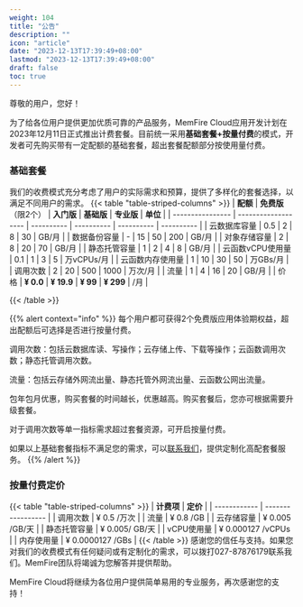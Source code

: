 ```yaml
---
weight: 104
title: "公告"
description: ""
icon: "article"
date: "2023-12-13T17:39:49+08:00"
lastmod: "2023-12-13T17:39:49+08:00"
draft: false
toc: true
---
```



尊敬的用户，您好！

为了给各位用户提供更加优质可靠的产品服务，MemFire Cloud应用开发计划在2023年12月11日正式推出计费套餐。目前统一采用**基础套餐+按量付费**的模式，开发者可先购买带有一定配额的基础套餐，超出套餐配额部分按使用量付费。

### 基础套餐

我们的收费模式充分考虑了用户的实际需求和预算，提供了多样化的套餐选择，以满足不同用户的需求。
{{< table "table-striped-columns" >}}
| **配额**         | **免费版**（限2个） | **入门版** | **基础版** | **专业版** | **单位**   |
| ---------------- | ------------------- | ---------- | ---------- | ---------- | ---------- |
| 云数据库容量     | 0.5                 | 2          | 8          | 30         | GB/月      |
| 数据备份容量     | -                   | 15         | 50         | 200        | GB/月      |
| 对象存储容量     | 2                   | 8          | 20         | 70         | GB/月      |
| 静态托管容量     | 1                   | 2          | 4          | 8          | GB/月      |
| 云函数vCPU使用量 | 0.1                 | 1          | 3          | 5          | 万vCPUs/月 |
| 云函数内存使用量 | 1                   | 10         | 30         | 50         | 万GBs/月   |
| 调用次数         | 2                   | 20         | 500        | 1000       | 万次/月    |
| 流量             | 1                   | 4          | 16         | 20         | GB/月      |
| 价格             | **¥ 0.0**           | **¥ 19.9** | **¥ 99**   | **¥ 299**  | /月        |

{{< /table >}}

{{% alert context="info" %}}
每个用户都可获得2个免费版应用体验期权益，超出配额后可选择是否进行按量付费。

调用次数：包括云数据库读、写操作；云存储上传、下载等操作；云函数调用次数；静态托管调用次数。

流量：包括云存储外网流出量、静态托管外网流出量、云函数公网出流量。

包年包月优惠，购买套餐的时间越长，优惠越高。购买套餐后，您亦可根据需要升级套餐。

对于调用次数等单一指标需求超过套餐资源，可开启按量付费。

如果以上基础套餐指标不满足您的需求，可以[联系我们](https://document.memfiredb.com/docs/contactus)，提供定制化高配套餐服务。
{{% /alert %}}


</Admonition>



### 按量付费定价
{{< table "table-striped-columns" >}}
| **计费项**   | **定价**          |
| ------------ | ----------------- |
| 调用次数     | ¥ 0.5 /万次       |
| 流量         | ¥ 0.8 /GB         |
| 云存储容量   | ¥ 0.005 /GB/天    |
| 静态托管容量 | ¥ 0.005/ GB/天    |
| vCPU使用量   | ¥ 0.000127 /vCPUs |
| 内存使用量   | ¥ 0.0000127 /GBs  |
{{< /table >}}
感谢您的信任与支持。如果您对我们的收费模式有任何疑问或有定制化的需求，可以拨打027-87876179联系我们。MemFire团队将竭诚为您解答并提供帮助。

MemFire Cloud将继续为各位用户提供简单易用的专业服务，再次感谢您的支持！

